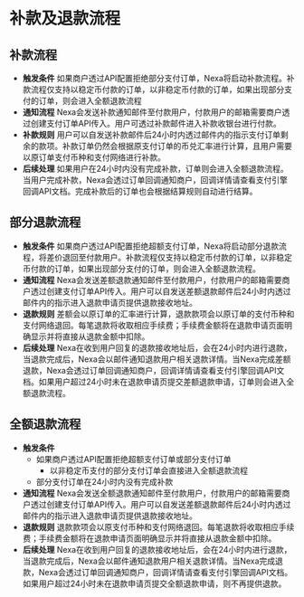 # 补款及退款流程

## 补款流程

- **触发条件** 如果商户透过API配置拒绝部分支付订单，Nexa将启动补款流程。补款流程仅支持以稳定币付款的订单，以非稳定币付款的订单，如果出现部分支付的订单，则会进入全额退款流程
- **通知流程** Nexa会发送补款通知邮件至付款用户，付款用户的邮箱需要商户透过创建支付订单API传入。用户可透过补款邮件进入补款收银台进行付款。
- **补款规则** 用户可以自发送补款邮件后24小时内透过邮件内的指示支付订单剩余的款项。补款订单仍然会根据原支付订单的币兑汇率进行计算，且用户需要以原订单支付币种和支付网络进行补款。
- **后续处理** 如果用户在24小时内没有完成补款，订单则会进入全额退款流程。当用户完成补款，Nexa会透过订单回调通知商户，回调详情请查看支付引擎回调API文档。完成补款后的订单也会根据结算规则自动进行结算。

## 部分退款流程

- **触发条件** 如果商户透过API配置拒绝超额支付订单，Nexa将启动部分退款流程，将差价退回至付款用户。补款流程仅支持以稳定币付款的订单，以非稳定币付款的订单，如果出现部分支付的订单，则会进入全额退款流程。
- **通知流程** Nexa会发送差额退款通知邮件至付款用户，付款用户的邮箱需要商户透过创建支付订单API传入。用户可以自发送差额退款邮件后24小时内透过邮件内的指示进入退款申请页提供退款接收地址。
- **退款规则** 差额会以原订单的汇率进行计算，退款款项会以原订单的支付币种和支付网络退回。每笔退款将收取相应手续费；手续费金额将在退款申请页面明确显示并将直接从退款金额中扣除。
- **后续处理** Nexa在收到用户回复的退款接收地址后，会在24小时内进行退款，当退款完成后，Nexa会以邮件通知退款用户相关退款详情。当Nexa完成差额退款，Nexa会透过订单回调通知商户，回调详情请查看支付引擎回调API文档。如果用户超过24小时未在退款申请页提交差额退款申请，订单则会进入全额退款流程。

## 全额退款流程

- **触发条件**
  - 如果商户透过API配置拒绝超额支付订单或部分支付订单
    - 以非稳定币支付的部分支付订单会直接进入全额退款流程
  - 部分支付订单在24小时内没有完成补款
- **通知流程** Nexa会发送全额退款通知邮件至付款用户，付款用户的邮箱需要商户透过创建支付订单API传入。用户可以自发送差额退款邮件后24小时内透过邮件内的指示进入退款申请页提供退款接收地址。
- **退款规则** 退款款项会以原支付币种和支付网络退回。每笔退款将收取相应手续费；手续费金额将在退款申请页面明确显示并将直接从退款金额中扣除。
- **后续处理** Nexa在收到用户回复的退款接收地址后，会在24小时内进行退款，当退款完成后，Nexa会以邮件通知退款用户相关退款详情。当Nexa完成退款，Nexa会透过订单回调通知商户，回调详情请查看支付引擎回调API文档。如果用户超过24小时未在退款申请页提交全额退款申请，则不再提供退款。
